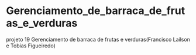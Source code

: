 # Gerenciamento_de_barraca_de_frutas_e_verduras
projeto 19 Gerenciamento de barraca de frutas e verduras(Francisco Lailson e Tobias Figueiredo)
